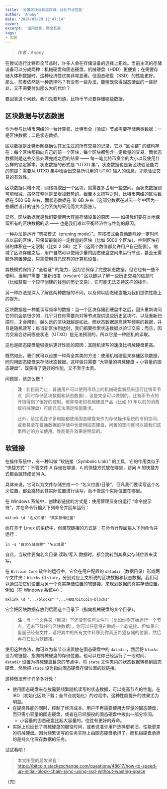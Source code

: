 ```yaml
---
title: '分置区块与状态存储，优化节点性能'
author: 'Anony'
date: '2024/03/29 12:47:14'
cover: ''
excerpt: '运用技能，两全其美'
tags:
- 实践
---
```



> *作者：Anony*



在尝试运行比特币全节点时，许多人会在存储设备的选择上犯难。当前主流的存储设备可以分成两种：机械硬盘和固态硬盘。机械硬盘（HDD）更便宜；在需要存储大体积数据时，这种经济性优势非常显著。但固态硬盘（SSD）的性能更好。那么，前者依然是一种选择吗？有没有一些办法，能够既获得固态硬盘的一些好处，又不需要付出那么大的代价？

要回答这个问题，我们先要知道，比特币节点要存储哪些数据。

## 区块数据与状态数据

作为参与比特币网络的一台计算机，比特币全（验证）节点需要存储两类数据：一是区块数据；二是状态数据。

区块数据是比特币网络确认其发生过的所有交易的记录，它以 “区块链” 的结构存在：每个区块都指向自己的前一个区块，每个区块都包含一定数量的交易。而状态数据则是这些交易处理完成之后的结果 —— 每一笔比特币资金的大小以及使用什么样的锁定脚本。状态数据的形式是 “UTXO 集”。状态数据也是新区块验证能力的前提：需要从 UTXO 集中检索出交易所引用的 UTXO 输入的信息，才能验证交易的有效性。

区块数据只增不减，网络每挖出一个区块，就需要多占用一些空间。而状态数据则可能增减，虽然其整体是呈增加趋势的。截至本文撰写之时，比特币网络的区块数据在 560 GB 左右，而状态数据在 10 GB 左右（这部分数据在过去一年中因为一些糟糕设计的链外合约系统的采用而大大膨胀）。

显然，区块数据就是我们要使用大容量存储设备的原因 —— 如果我们要在本地保留所有的区块数据的话 —— 也是我们难以平衡经济性与性能的原因。

一种办法是运行 “剪枝模式（pruning mode）”。剪枝模式会自动删除掉一定时间点以前的区块，只保留最新的一定数量的区块（比如 5000 个区块）、控制区块存储的体积在一定限制（比如 2 GB）之下（这两个数值都允许用户自己配置）。缩减了区块存储之后，用户自然可以使用少量的固态硬盘空间来运行节点，甚至无需额外购置硬盘，只需使用自己现有的计算机设备。

剪枝模式保持了 “全验证” 的能力，因为它保存了完整状态数据。但它也有一些不便利，当用户需要 “重新扫描（rescan）” 区块链以了解一些历史交易的信息时（比如获取一个较早创建的钱包的历史交易），它可能无法支持这样的操作。

另一种办法是深入了解这两种数据的不同，以及何以固态硬盘能为我们提供性能上的提升。

区块数据是一种低读写频率的数据：当一个区块存储到硬盘中之后，回头重新访问它的机会是很少的，几乎只在你需要向对等节点提供这些历史区块时，以及重新扫描时，才会用到。越久远的区块就越是如此。而状态数据是高读写频率的数据，并且是随机读写：每当新区块到达时，我们都要检索状态数据以验证交易；而且，因为交易会访问哪些状态（UTXO）是无法预测的，所以它是一种随机的读取。

这也是固态硬盘能够提供更好性能的原因：其随机读写的速度比机械硬盘更高。

既然如此，我们就可以设想一种两全其美的方法：使用机械硬盘来存储区块数据，同时用固态硬盘来存储状态数据。这样做只需要 “大容量的机械硬盘 + 小容量的固态硬盘”，既获得了更好的性能，又不至于太贵。

问题是，该怎么做？

> **注**：到目前为止，普通用户可以使用市场上的机械硬盘新品来运行比特币节点（同时存储区块数据和状态数据），这是完全可以做到的。比特币节点的开销得到了很好的控制。但非常老的机械硬盘产品（比如 10 年以前的消费级机械硬盘）可能已无法满足性能要求。
>
> 此外，给定现在许多电脑都使用固态硬盘来作为存储操作系统的专用空间，或者甚至在普通数据的存储中也使用固态硬盘，闲置的空间就可以被我们这里所述的方法使用。性能提升效果是明显的。

## 软链接

在操作系统中，有一种叫做 “软链接（Symbolic Link）” 的工具，它的作用类似于 “快捷方式”：不管文件 A 存储在哪里、A 的快捷方式放在哪里，访问 A 的快捷方式都会跳转成访问 A。

具体来说，它可以为文件存储生成一个 “名义位置/目录”，但凡我们要读写这个名义位置，都会跳转到其实际位置进行读写，而不管这个实际位置在哪里。

在 Windows 系统中，创建软链接的方式是：使用管理员身份运行 “命令提示符”，并在命令行输入下列命令并回车运行：

```
mklink \d "名义目录" "真实存储位置"
```

而在基于 Linux 的系统中，创建软链接的方式是：在命令行界面输入下列命令并运行：

```
ln -s "真实存储位置" "名义目录"
```

自此，当软件要向名义目录 读取/写入 数据时，都会跳转到其真实存储位置来读写。

在 `Bitcoin Core` 软件的运行中，它会在用户配置的 `datadir`（数据目录）形成两个文件夹：`blocks` 和 `state`，分别对应上文所说的区块数据和状态数据。我们可以通过把它们设置为另一个真实存储位置的软链接，来规划数据的真实存储位置。例如（在 Windows 系统中）：

```
mklink \d ".../blocks" ".../HDD/bitcoin-blocks"
```

它会把区块数据存放到后面这个目录下（指向机械硬盘的某个目录）。

> **注**：当一个文件夹（目录）下还没有任何文件时（比如你刚开始运行一个节点，还未下载任何区块数据），你可以任意将它做成一个软链接。但如果它里面已经有文件，请将其中的所有文件转移到你真正希望存储的位置，然后再将它设为软链接。

使用这种办法，你可以为新节点设置放在固态硬盘中的 `datadir`，然后将 `blocks` 设为软链接、指向机械硬盘的存储位置。也可以在你已经运行了一段时间、`datadir` 设置为机械硬盘目录的节点中，将 `state` 文件夹内的状态数据转移到固态硬盘，然后把 `state` 设为指向固态硬盘存储位置的软链接。

这种做法有许许多多好处：

- 使用固态硬盘来存放需要频繁随机读写的状态数据，可以提高节点的性能。在 IBD（初始化区块下载；全节点初始化）的过程中，这种性能提升的效果尤为明显。
- 在提高性能的同时，控制了经济成本。用户不再需要使用大容量的固态硬盘，而只需小容量的固态硬盘，或者在已经服役的固态硬盘中拨出一部分空间。
  - 小容量的固态硬盘比起大容量的，往往有更好的寿命。
- 实际上也延长了机械硬盘的服役时间，或者说准许用户选择更老旧、性能更差的机械硬盘。因为频繁读写的任务实际上由固态硬盘承担了，而机械硬盘承担的是持久化保存数据的任务。

试试看吧！

> 本文所受的启发来自：https://bitcoin.stackexchange.com/questions/48617/how-to-speed-up-initial-block-chain-sync-using-ssd-without-wasting-space

（完）